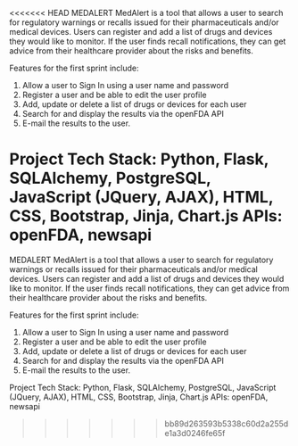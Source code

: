 <<<<<<< HEAD
MEDALERT 
MedAlert is a tool that allows a user to search for regulatory warnings or recalls issued for their pharmaceuticals and/or medical devices. Users can register and add a list of drugs and devices they would like to monitor. If the user finds recall notifications, they can get advice from their healthcare provider about the risks and benefits.

Features for the first sprint include:

1. Allow a user to Sign In using a user name and password
2. Register a user and be able to edit the user profile
3. Add, update or delete a list of drugs or devices for each user
4. Search for and display the results via the openFDA API
5. E-mail the results to the user.

Project Tech Stack: 
Python, Flask, SQLAlchemy, PostgreSQL, JavaScript (JQuery, AJAX), HTML, CSS, Bootstrap, Jinja, Chart.js 
APIs: 
openFDA, newsapi
=======
MEDALERT
MedAlert is a tool that allows a user to search for regulatory warnings or recalls issued for their pharmaceuticals and/or medical devices. Users can register and add a list of drugs and devices they would like to monitor. If the user finds recall notifications, they can get advice from their healthcare provider about the risks and benefits.

Features for the first sprint include: 
1. Allow a user to Sign In using a user name and password 
2. Register a user and be able to edit the user profile 
3. Add, update or delete a list of drugs or devices for each user 
4. Search for and display the results via the openFDA API 
5. E-mail the results to the user.

Project Tech Stack:
Python, Flask, SQLAlchemy, PostgreSQL, JavaScript (JQuery, AJAX), HTML, CSS, Bootstrap, Jinja, Chart.js
APIs:
openFDA, newsapi
>>>>>>> bb89d263593b5338c60d2a255de1a3d0246fe65f

